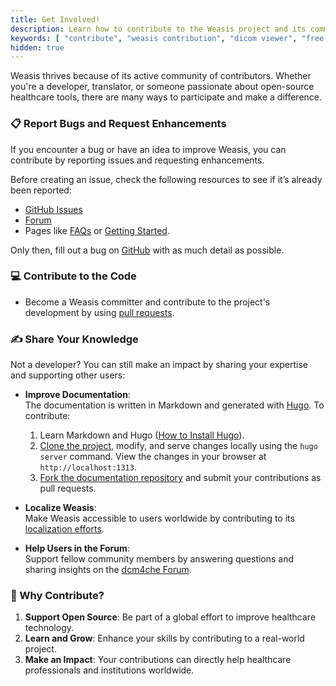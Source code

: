 ```yaml
---
title: Get Involved!
description: Learn how to contribute to the Weasis project and its community.
keywords: [ "contribute", "weasis contribution", "dicom viewer", "free dicom viewer", "open source dicom viewer", "weasis dicom viewer",  "multi-platform dicom viewer", "dicom", "pacs", "pacs viewer" ]
hidden: true
---
```


Weasis thrives because of its active community of contributors. Whether you're a developer, translator, or someone passionate about open-source healthcare tools, there are many ways to participate and make a difference.

### 📋 Report Bugs and Request Enhancements

If you encounter a bug or have an idea to improve Weasis, you can contribute by reporting issues and requesting enhancements.

Before creating an issue, check the following resources to see if it’s already been reported:
- [GitHub Issues](https://github.com/nroduit/Weasis/issues)
- [Forum](https://groups.google.com/group/dcm4che)
- Pages like [FAQs](../faq) or [Getting Started](../getting-started).

Only then, fill out a bug on [GitHub](https://github.com/nroduit/Weasis/issues) with as much detail as possible.

### 💻 Contribute to the Code
- Become a Weasis committer and contribute to the project's development by using [pull requests](https://github.com/nroduit/Weasis/pulls).

### ✍️ Share Your Knowledge
Not a developer? You can still make an impact by sharing your expertise and supporting other users:

- **Improve Documentation**:  
  The documentation is written in Markdown and generated with [Hugo](https://gohugo.io). To contribute:
  1. Learn Markdown and Hugo ([How to Install Hugo](https://gohugo.io/getting-started/quick-start)).
  2. [Clone the project](https://github.com/nroduit/nroduit.github.io), modify, and serve changes locally using the `hugo server` command. View the changes in your browser at `http://localhost:1313`.
  3. [Fork the documentation repository](https://github.com/nroduit/nroduit.github.io/fork) and submit your contributions as pull requests.

- **Localize Weasis**:  
  Make Weasis accessible to users worldwide by contributing to its [localization efforts](../getting-started/translating).

- **Help Users in the Forum**:  
  Support fellow community members by answering questions and sharing insights on the [dcm4che Forum](https://groups.google.com/group/dcm4che).

### 🤝 Why Contribute?

1. **Support Open Source**: Be part of a global effort to improve healthcare technology.
2. **Learn and Grow**: Enhance your skills by contributing to a real-world project.
3. **Make an Impact**: Your contributions can directly help healthcare professionals and institutions worldwide.

